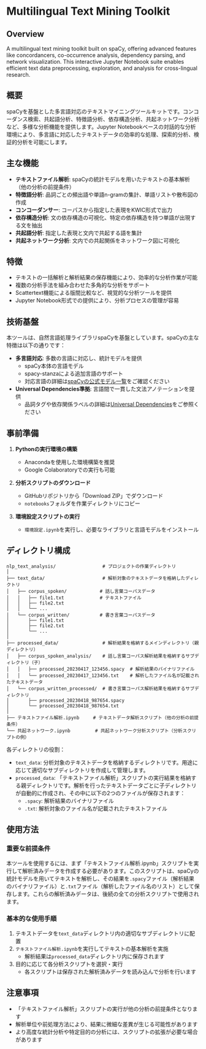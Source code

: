 # Multilingual Text Mining Toolkit
## Overview
A multilingual text mining toolkit built on spaCy, offering advanced features like concordancers, co-occurrence analysis, dependency parsing, and network visualization. This interactive Jupyter Notebook suite enables efficient text data preprocessing, exploration, and analysis for cross-lingual research.

## 概要
spaCyを基盤とした多言語対応のテキストマイニングツールキットです。コンコーダンス検索、共起語分析、特徴語分析、依存構造分析、共起ネットワーク分析など、多様な分析機能を提供します。Jupyter Notebookベースの対話的な分析環境により、多言語に対応したテキストデータの効率的な処理、探索的分析、検証的分析を可能にします。

## 主な機能
- **テキストファイル解析**: spaCyの統計モデルを用いたテキストの基本解析（他の分析の前提条件）
- **特徴語分析**: 品詞ごとの頻出語や単語n-gramの集計、単語リストや散布図の作成
- **コンコーダンサー**: コーパスから指定した表現をKWIC形式で出力
- **依存構造分析**: 文の依存構造の可視化、特定の依存構造を持つ単語が出現する文を抽出
- **共起語分析**: 指定した表現と文内で共起する語を集計
- **共起ネットワーク分析**: 文内での共起関係をネットワーク図に可視化

## 特徴
- テキストの一括解析と解析結果の保存機能により、効率的な分析作業が可能
- 複数の分析手法を組み合わせた多角的な分析をサポート
- Scattertext機能による版間比較など、視覚的な分析ツールを提供
- Jupyter Notebook形式での提供により、分析プロセスの管理が容易

## 技術基盤
本ツールは、自然言語処理ライブラリspaCyを基盤としています。spaCyの主な特徴は以下の通りです：

- **多言語対応**: 多数の言語に対応し、統計モデルを提供
  - spaCy本体の言語モデル
  - spacy-stanzaによる追加言語のサポート
  - 対応言語の詳細は[spaCyの公式モデル一覧](https://spacy.io/models)をご確認ください
- **Universal Dependencies準拠**: 言語間で一貫した文法アノテーションを提供
  - 品詞タグや依存関係ラベルの詳細は[Universal Dependencies](https://universaldependencies.org/)をご参照ください

## 事前準備
1. **Pythonの実行環境の構築**
   - Anacondaを使用した環境構築を推奨
   - Google Colaboratoryでの実行も可能

2. **分析スクリプトのダウンロード**
   - GitHubリポジトリから「Download ZIP」でダウンロード
   - `notebooks`フォルダを作業ディレクトリにコピー

3. **環境設定スクリプトの実行**
   - `環境設定.ipynb`を実行し、必要なライブラリと言語モデルをインストール

## ディレクトリ構成
```
nlp_text_analysis/                 # プロジェクトの作業ディレクトリ
│
├── text_data/                     # 解析対象のテキストデータを格納したディレクトリ
│   ├── corpus_spoken/            # 話し言葉コーパスデータ
│   │   ├── file1.txt             # テキストファイル
│   │   ├── file2.txt
│   │   └── ...
│   └── corpus_written/           # 書き言葉コーパスデータ
│       ├── file1.txt
│       ├── file2.txt
│       └── ...
│
├── processed_data/                # 解析結果を格納するメインディレクトリ（親ディレクトリ）
│   ├── corpus_spoken_analysis/    # 話し言葉コーパス解析結果を格納するサブディレクトリ（子）
│   │   ├── processed_20230417_123456.spacy  # 解析結果のバイナリファイル
│   │   └── processed_20230417_123456.txt    # 解析したファイル名が記載されたテキストデータ
│   └── corpus_written_processed/  # 書き言葉コーパス解析結果を格納するサブディレクトリ
│       ├── processed_20230418_987654.spacy
│       └── processed_20230418_987654.txt
│
├── テキストファイル解析.ipynb     # テキストデータ解析スクリプト（他の分析の前提条件）
└── 共起ネットワーク.ipynb         # 共起ネットワーク分析スクリプト（分析スクリプトの例）
```

各ディレクトリの役割：
- `text_data`: 分析対象のテキストデータを格納するディレクトリです。用途に応じて適切なサブディレクトリを作成して管理します。
- `processed_data`: 「テキストファイル解析」スクリプトの実行結果を格納する親ディレクトリです。解析を行ったテキストデータごとに子ディレクトリが自動的に作成され、その中に以下の2つのファイルが保存されます：
  - `.spacy`: 解析結果のバイナリファイル
  - `.txt`: 解析対象のファイル名が記載されたテキストファイル

## 使用方法

### 重要な前提条件
本ツールを使用するには、まず「テキストファイル解析.ipynb」スクリプトを実行して解析済みデータを作成する必要があります。このスクリプトは、spaCyの統計モデルを用いてテキストを解析し、その結果を`.spacy`ファイル（解析結果のバイナリファイル）と`.txt`ファイル（解析したファイル名のリスト）として保存します。これらの解析済みデータは、後続の全ての分析スクリプトで使用されます。

### 基本的な使用手順
1. テキストデータを`text_data`ディレクトリ内の適切なサブディレクトリに配置
2. `テキストファイル解析.ipynb`を実行してテキストの基本解析を実施
   - 解析結果は`processed_data`ディレクトリ内に保存されます
3. 目的に応じて各分析スクリプトを選択・実行
   - 各スクリプトは保存された解析済みデータを読み込んで分析を行います

## 注意事項
- 「テキストファイル解析」スクリプトの実行が他の分析の前提条件となります
- 解析単位や前処理方法により、結果に微細な差異が生じる可能性があります
- より高度な統計分析や特定目的の分析には、スクリプトの拡張が必要な場合があります
